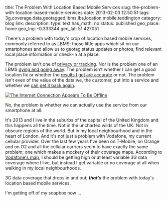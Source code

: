 title: The Problem With Location Based Mobile Services
slug: the-problem-with-location-based-mobile-services
date: 2013-02-03 12:50:51
tags: 3g,coverage,data,geotagged,lbms,lbs,location,mobile,teddington
category: blog
link: 
description: 
type: text
has_math: no
status: published
geo_place: home
geo_lng: -0.333344
geo_lat: 51.427051

There's a problem with today's crop of location based mobile services, commonly referred to as LBMS; those little apps which sit on our smartphones and allow us to geotag status updates or photos, find relevant local place information or check-in at a place.

The problem isn't one of [privacy or tracking](/2011/04/21/ios-location-tracking-gross-invasion-of-privacy-or-media-sensationalism/ "/2011/04/21/ios-location-tracking-gross-invasion-of-privacy-or-media-sensationalism/"). Nor is the problem one of an LBMS [dying and going away](/2012/03/12/check-in-get-acquired-check-out-farewell-gowalla/ "/2012/03/12/check-in-get-acquired-check-out-farewell-gowalla/"). The problem isn't whether I can get a good location fix or whether the [results I get are accurate](/2012/11/06/when-geolocation-doesnt-locate/ "/2012/11/06/when-geolocation-doesnt-locate/") or not. The problem isn't even of the value of the data we, the customer, put into a service and whether we [can get it back again](/2012/11/03/of-digital-stuff-and-making-your-personal-interweb-history/ "/2012/11/03/of-digital-stuff-and-making-your-personal-interweb-history/").

<!-- TEASER_END -->

[![The Internet Connection Appears To Be Offline](/wp-content/uploads/2013/02/IMG_0890.png)](/wp-content/uploads/2013/02/IMG_0890.png "/wp-content/uploads/2013/02/IMG_0890.png")

No, the problem is whether we can actually use the service from our smartphone at all.

It's 2013 and I live in the suburbs of the capital of the United Kingdom and this happens all the time. Not in the uncharted wilds of the UK. Not in obscure regions of the world. But in my local neighbourhood and in the heart of London. And it's not just a problem with Vodafone, my current cellular provider. Over the last few years I've been on T-Mobile, on Orange and on O2 and all the cellular carriers seem to have exactly the same problem; one which makes a mockery of their coverage maps. According to [Vodafone's map](https://www.vodafone.co.uk/our-network-and-coverage/uk-coverage-map/index.htm "https://www.vodafone.co.uk/our-network-and-coverage/uk-coverage-map/index.htm"), I should be getting high or at least variable 3G data coverage where I live, but instead I get variable or no coverage at all when walking in my local neighbourhoods.

3G data coverage that drops in and out; ***that's*** the problem with today's location based mobile services.

I'm getting off of my soapbox now ...






